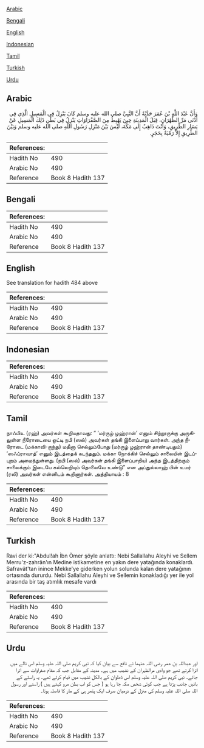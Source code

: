 [Arabic](#arabic)

[Bengali](#bengali)

[English](#english)

[Indonesian](#indonesian)

[Tamil](#tamil)

[Turkish](#turkish)

[Urdu](#urdu)

## Arabic


<div dir="rtl" lang="ar" style={{fontSize:'larger',backgroundColor:'#f8f9fa',padding:20}}>
وَأَنَّ عَبْدَ اللَّهِ بْنَ عُمَرَ حَدَّثَهُ أَنَّ النَّبِيَّ صلى الله عليه وسلم كَانَ يَنْزِلُ فِي الْمَسِيلِ الَّذِي فِي أَدْنَى مَرِّ الظَّهْرَانِ، قِبَلَ الْمَدِينَةِ حِينَ يَهْبِطُ مِنَ الصَّفْرَاوَاتِ يَنْزِلُ فِي بَطْنِ ذَلِكَ الْمَسِيلِ عَنْ يَسَارِ الطَّرِيقِ، وَأَنْتَ ذَاهِبٌ إِلَى مَكَّةَ، لَيْسَ بَيْنَ مَنْزِلِ رَسُولِ اللَّهِ صلى الله عليه وسلم وَبَيْنَ الطَّرِيقِ إِلاَّ رَمْيَةٌ بِحَجَرٍ‏.‏
</div>
<div style={{backgroundColor:'#f8f9fa',padding:20, marginBottom: 10}}><table> <thead> <tr> <th>References:</th> <th></th> </tr> </thead> <tbody><tr><td>Hadith No</td><td>490</td></tr><tr><td>Arabic No</td><td>490</td></tr><tr><td>Reference</td><td>Book 8 Hadith 137</td></tr></tbody></table></div>

## Bengali


<div dir="ltr" lang="bn" style={{fontSize:'larger',backgroundColor:'#f8f9fa',padding:20}}>

</div>
<div style={{backgroundColor:'#f8f9fa',padding:20, marginBottom: 10}}><table> <thead> <tr> <th>References:</th> <th></th> </tr> </thead> <tbody><tr><td>Hadith No</td><td>490</td></tr><tr><td>Arabic No</td><td>490</td></tr><tr><td>Reference</td><td>Book 8 Hadith 137</td></tr></tbody></table></div>

## English


<div dir="ltr" lang="en" style={{fontSize:'larger',backgroundColor:'#f8f9fa',padding:20}}>
See translation for hadith 484 above
</div>
<div style={{backgroundColor:'#f8f9fa',padding:20, marginBottom: 10}}><table> <thead> <tr> <th>References:</th> <th></th> </tr> </thead> <tbody><tr><td>Hadith No</td><td>490</td></tr><tr><td>Arabic No</td><td>490</td></tr><tr><td>Reference</td><td>Book 8 Hadith 137</td></tr></tbody></table></div>

## Indonesian


<div dir="ltr" lang="id" style={{fontSize:'larger',backgroundColor:'#f8f9fa',padding:20}}>

</div>
<div style={{backgroundColor:'#f8f9fa',padding:20, marginBottom: 10}}><table> <thead> <tr> <th>References:</th> <th></th> </tr> </thead> <tbody><tr><td>Hadith No</td><td>490</td></tr><tr><td>Arabic No</td><td>490</td></tr><tr><td>Reference</td><td>Book 8 Hadith 137</td></tr></tbody></table></div>

## Tamil


<div dir="ltr" lang="ta" style={{fontSize:'larger',backgroundColor:'#f8f9fa',padding:20}}>
நாஃபிஉ (ரஹ்) அவர்கள் கூறியதாவது: “ ‘மர்ருழ் ழஹ்ரான்’ எனும் சிற்றூருக்கு அருகிலுள்ள நீரோடையை ஒட்டி நபி (ஸல்) அவர்கள் தங்கி இளைப்பாறு வார்கள். அந்த நீரோடை (மக்காவி-ருந்து) மதீனா செல்லும்போது (மர்ருழ் ழஹ்ரான் தாண்டியதும்) ‘ஸஃப்ராவாத்’ எனும் இடத்தைக் கடந்ததும். மக்கா நோக்கிச் செல்லும் சாலையின் இடப்புறம் அமைந்துள்ளது. (நபி (ஸல்) அவர்கள் தங்கி இளைப்பாறிய) அந்த இடத்திற்கும் சாலைக்கும் இடையே கல்லெறியும் தொலைவே உண்டு” என அப்துல்லாஹ் பின் உமர் (ரலி) அவர்கள் என்னிடம் கூறினார்கள். அத்தியாயம் : 8
</div>
<div style={{backgroundColor:'#f8f9fa',padding:20, marginBottom: 10}}><table> <thead> <tr> <th>References:</th> <th></th> </tr> </thead> <tbody><tr><td>Hadith No</td><td>490</td></tr><tr><td>Arabic No</td><td>490</td></tr><tr><td>Reference</td><td>Book 8 Hadith 137</td></tr></tbody></table></div>

## Turkish


<div dir="ltr" lang="tr" style={{fontSize:'larger',backgroundColor:'#f8f9fa',padding:20}}>
Ravi der ki:"Abdul!ah İbn Ömer şöyle anlattı: Nebi Sallallahu Aleyhi ve Sellem Merru'z-zahrân'ın Medine istikametine en yakın dere yatağında ko­naklardı. Safravât'tan inince Mekke'ye giderken yolun solunda kalan dere ya­tağının ortasında dururdu. Nebi Sallallahu Aleyhi ve Sellemin konakladığı yer ile yol arasında bir taş atımlık mesafe vardı
</div>
<div style={{backgroundColor:'#f8f9fa',padding:20, marginBottom: 10}}><table> <thead> <tr> <th>References:</th> <th></th> </tr> </thead> <tbody><tr><td>Hadith No</td><td>490</td></tr><tr><td>Arabic No</td><td>490</td></tr><tr><td>Reference</td><td>Book 8 Hadith 137</td></tr></tbody></table></div>

## Urdu


<div dir="rtl" lang="ur" style={{fontSize:'larger',backgroundColor:'#f8f9fa',padding:20}}>
اور عبداللہ بن عمر رضی اللہ عنہما نے نافع سے بیان کیا کہ نبی کریم صلی اللہ علیہ وسلم اس نالے میں اترا کرتے تھے جو وادی مرالظہران کے نشیب میں ہے۔ مدینہ کے مقابل جب کہ مقام صفراوات سے اترا جائے۔ نبی کریم صلی اللہ علیہ وسلم اس ڈھلوان کے بالکل نشیب میں قیام کرتے تھے۔ یہ راستے کے بائیں جانب پڑتا ہے جب کوئی شخص مکہ جا رہا ہو ( جس کو اب بطن مرو کہتے ہیں ) راستے اور رسول اللہ صلی اللہ علیہ وسلم کی منزل کے درمیان صرف ایک پتھر ہی کے مار کا فاصلہ ہوتا۔
</div>
<div style={{backgroundColor:'#f8f9fa',padding:20, marginBottom: 10}}><table> <thead> <tr> <th>References:</th> <th></th> </tr> </thead> <tbody><tr><td>Hadith No</td><td>490</td></tr><tr><td>Arabic No</td><td>490</td></tr><tr><td>Reference</td><td>Book 8 Hadith 137</td></tr></tbody></table></div>